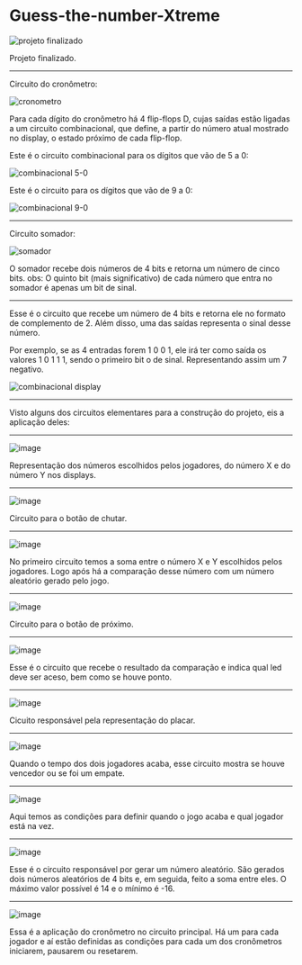 # Guess-the-number-Xtreme
![projeto finalizado](https://github.com/Heitor-Braga/Guess-the-number-Xtreme/assets/149103391/2bcc473e-4d9a-4af7-961a-abf9426c8109)

Projeto finalizado.

____________________

Circuito do cronômetro:

![cronometro](https://github.com/Heitor-Braga/Guess-the-number-Xtreme/assets/149103391/75b7c87f-ca8e-4350-a5a4-e8fcddf8dd0d)

Para cada dígito do cronômetro há 4 flip-flops D, cujas saídas estão ligadas a um circuito combinacional, que define, a partir do número atual mostrado no display, o estado próximo de cada flip-flop.

Este é o circuito combinacional para os dígitos que vão de 5 a 0:

![combinacional 5-0](https://github.com/Heitor-Braga/Guess-the-number-Xtreme/assets/149103391/6cd49640-5868-4f7f-ac07-6d5bb9dd080f)

Este é o circuito para os dígitos que vão de 9 a 0:

![combinacional 9-0](https://github.com/Heitor-Braga/Guess-the-number-Xtreme/assets/149103391/d80d1b42-c4bb-43ed-ae53-eb11c281e794)

____________________

Circuito somador:

![somador](https://github.com/Heitor-Braga/Guess-the-number-Xtreme/assets/149103391/88333d62-6c7b-4426-9291-b09491b57a4a)

O somador recebe dois números de 4 bits e retorna um número de cinco bits.
obs: O quinto bit (mais significativo) de cada número que entra no somador é apenas um bit de sinal.

____________________

Esse é o circuito que recebe um número de 4 bits e retorna ele no formato de complemento de 2.
Além disso, uma das saídas representa o sinal desse número.

Por exemplo, se as 4 entradas forem 1 0 0 1, ele irá ter como saída os valores 1 0 1 1 1, sendo o primeiro bit o de sinal.
Representando assim um 7 negativo.

![combinacional display](https://github.com/Heitor-Braga/Guess-the-number-Xtreme/assets/149103391/b4b2881c-65f2-44f3-8e1e-18dc2ba43930)

____________________

Visto alguns dos circuitos elementares para a construção do projeto, eis a aplicação deles:

____________________

![image](https://github.com/Heitor-Braga/Guess-the-number-Xtreme/assets/149103391/02aa8ac5-1838-4498-8cf9-9148badc374f)

Representação dos números escolhidos pelos jogadores, do número X e do número Y nos displays.

____________________

![image](https://github.com/Heitor-Braga/Guess-the-number-Xtreme/assets/149103391/efad7878-3dc7-480a-a807-ff9c37a5745c)

Circuito para o botão de chutar.

____________________

![image](https://github.com/Heitor-Braga/Guess-the-number-Xtreme/assets/149103391/bcb1ecc1-88b8-4b39-beca-5107e3aafb7d)

No primeiro circuito temos a soma entre o número X e Y escolhidos pelos jogadores.
Logo após há a comparação desse número com um número aleatório gerado pelo jogo.

____________________

![image](https://github.com/Heitor-Braga/Guess-the-number-Xtreme/assets/149103391/927589f2-30e2-4fd4-ac5a-cd90011b4e15)

Circuito para o botão de próximo.

____________________

![image](https://github.com/Heitor-Braga/Guess-the-number-Xtreme/assets/149103391/9a6c488e-7a81-488e-b61b-5340fd057148)

Esse é o circuito que recebe o resultado da comparação e indica qual led deve ser aceso, bem como se houve ponto.

____________________

![image](https://github.com/Heitor-Braga/Guess-the-number-Xtreme/assets/149103391/dbdf517d-1cf9-4d82-84b3-ea66d3cd2c44)

Cicuito responsável pela representação do placar.

____________________

![image](https://github.com/Heitor-Braga/Guess-the-number-Xtreme/assets/149103391/0a44269d-7d0e-4f8e-85b1-52118de9de4a)

Quando o tempo dos dois jogadores acaba, esse circuito mostra se houve vencedor ou se foi um empate.

____________________

![image](https://github.com/Heitor-Braga/Guess-the-number-Xtreme/assets/149103391/5161442b-f38c-4519-966d-aa94940e6d9e)

Aqui temos as condições para definir quando o jogo acaba e qual jogador está na vez.

____________________

![image](https://github.com/Heitor-Braga/Guess-the-number-Xtreme/assets/149103391/d1ce4fd7-e53e-4bc6-a1dc-c23dc3c0a199)

Esse é o circuito responsável por gerar um número aleatório.
São gerados dois números aleatórios de 4 bits e, em seguida, feito a soma entre eles.
O máximo valor possível é 14 e o mínimo é -16.

____________________

![image](https://github.com/Heitor-Braga/Guess-the-number-Xtreme/assets/149103391/5febaab2-eb8e-4eeb-8e54-092b9b7b784c)

Essa é a aplicação do cronômetro no circuito principal.
Há um para cada jogador e aí estão definidas as condições para cada um dos cronômetros iniciarem, pausarem ou resetarem.




























